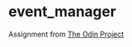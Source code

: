 # event_manager
Assignment from <a href="https://www.theodinproject.com/lessons/ruby-event-manager">The Odin Project</a>